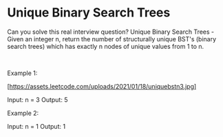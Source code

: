 # Unique Binary Search Trees

Can you solve this real interview question? Unique Binary Search Trees - Given an integer n, return the number of structurally unique BST's (binary search trees) which has exactly n nodes of unique values from 1 to n.

 

Example 1:

[https://assets.leetcode.com/uploads/2021/01/18/uniquebstn3.jpg]


Input: n = 3
Output: 5


Example 2:


Input: n = 1
Output: 1